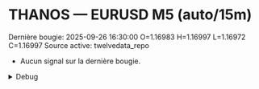 # THANOS — EURUSD M5 (auto/15m)
Dernière bougie: 2025-09-26 16:30:00  O=1.16983  H=1.16997  L=1.16972  C=1.16997
Source active: twelvedata_repo

- Aucun signal sur la dernière bougie.

<details><summary>Debug</summary>

- TD_API_KEY manquant.

</details>